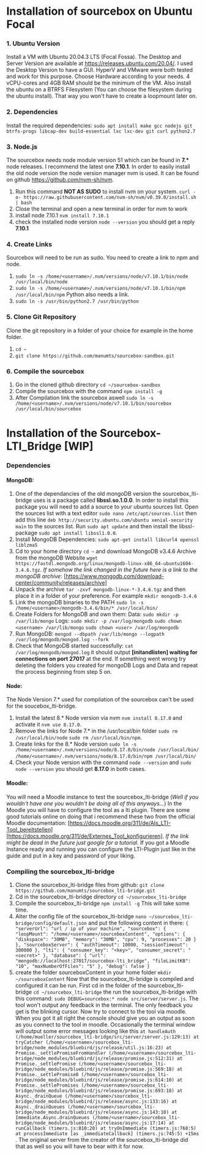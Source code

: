 # Installation of sourcebox on Ubuntu Focal
### 1. Ubuntu Version
Install a VM with Ubuntu 20.04.3 LTS (Focal Fossa). The Desktop and Server Version are available at https://releases.ubuntu.com/20.04/. I used the Desktop Version to have a GUI.
HyperV and VMware were both tested and work for this purpose. Choose Hardware according to your needs. 4 vCPU-cores and 4GB RAM should be the minimum of the VM. Also install the ubuntu on a BTRFS Filesystem (You can choose the filesystem during the ubuntu install). That way you won't have to create a loopmount later on.
### 2. Dependencies
Install the required dependencies:
`sudo apt install make gcc nodejs git btrfs-progs libcap-dev build-essential lxc lxc-dev git curl python2.7`
### 3. Node.js
The sourcebox needs node module version 51 which can be found in __7.*__ node releases. I recommend the latest one __7.10.1__. In order to easily install the old node version the node version manager nvm is used. It can be found on github https://github.com/nvm-sh/nvm. 
1. Run this command __NOT AS SUDO__ to install nvm on your system. `curl -o- https://raw.githubusercontent.com/nvm-sh/nvm/v0.39.0/install.sh | bash`
2. Close the terminal and open a new terminal in order for nvm to work
3. install node 7.10.1 `nvm install 7.10.1`
4. check the installed node version `node --version` you should get a reply __7.10.1__
### 4. Create Links
Sourcebox will need to be run as sudo. You need to create a link to npm and node.
1. `sudo ln -s /home/<username>/.nvm/versions/node/v7.10.1/bin/node /usr/local/bin/node`
2. `sudo ln -s /home/<username>/.nvm/versions/node/v7.10.1/bin/npm /usr/local/bin/npm`
Python also needs a link.
1. `sudo ln -s /usr/bin/python2.7 /usr/bin/python`
### 5. Clone Git Repository
Clone the git repository in a folder of your choice for example in the home folder.
1. `cd ~`
2. `git clone https://github.com/manumts/sourcebox-sandbox.git`
### 6. Compile the sourcebox
1. Go in the cloned github directory `cd ~/sourcebox-sandbox`
2. Compile the sourcebox with the command `npm install -g`
3. After Compilation link the sourcebox aswell `sudo ln -s /home/<username>/.nvm/versions/node/v7.10.1/bin/sourcebox /usr/local/bin/sourcebox`
# Installation of the Sourcebox-LTI_Bridge \[WIP\]
### Dependencies
#### MongoDB: 
1. One of the dependancies of the old mongoDB version the sourcebox_lti-bridge uses is a package called __libssl.so.1.0.0__. In order to install this package you will need to add a source to your ubuntu sources list. Open the sources list with a text editor `sudo nano /etc/apt/sources.list` then add this line `deb http://security.ubuntu.com/ubuntu xenial-security main` to the sources list. Run `sudo apt update` and then install the libssl-package `sudo apt install libssl1.0.0`.
2. Install MongoDB Dependencies: `sudo apt-get install libcurl4 openssl liblzma5`
3. Cd to your home directory `cd ~` and download MongoDB v3.4.6 Archive from the mongoDB Website `wget https://fastdl.mongodb.org/linux/mongodb-linux-x86_64-ubuntu1604-3.4.6.tgz`. *If somehow the link changed in the future here is a link to the mongoDB archive:* [https://www.mongodb.com/download-center/community/releases/archive]
4. Unpack the archive `tar -zxvf mongodb-linux-*-3.4.6.tgz` and then place it in a folder of your preference. For example `mkdir mongodb-3.4.6`
5. Link the mongoDB binaries to the PATH `sudo ln -s  /home/<username>/mongodb-3.4.6/bin/* /usr/local/bin/`
6. Create Folders for MongoDB and own them: Data: `sudo mkdir -p /var/lib/mongo` Logs: `sudo mkdir -p /var/log/mongodb` `sudo chown <username> /var/lib/mongo` `sudo chown <user> /var/log/mongodb`
7. Run MongoDB: `mongod --dbpath /var/lib/mongo --logpath /var/log/mongodb/mongod.log --fork`
8. Check that MongoDB started successfully: `cat /var/log/mongodb/mongod.log` it should output __\[initandlisten\] waiting for connections on port 27017__ at the end. If something went wrong try deleting the folders you created for mongoDB Logs and Data and repeat the process beginning from step 5 on.
#### Node:
The Node Version 7.* used for compilation of the sourcebox can't be used for the soucebox_lti-bridge.
1. Install the latest 8.* Node version via nvm `nvm install 8.17.0` and activate it `nvm use 8.17.0`.
2. Remove the links for Node 7.* in the /usr/local/bin folder `sudo rm /usr/local/bin/node` `sudo rm /usr/local/bin/npm`.
3. Create links for the 8.* Node version `sudo ln -s /home/<username>/.nvm/versions/node/8.17.0/bin/node /usr/local/bin/` `/home/<username>/.nvm/versions/node/8.17.0/bin/npm /usr/local/bin/`
4. Check your Node version with the command `node --version` and `sudo node --version` you should get __8.17.0__ in both cases.
#### Moodle:
You will need a Moodle instance to test the sourcebox_lti-bridge (*Well if you wouldn't have one you wouldn't be doing all of this anyways...*) In the Moodle you will have to configure the tool as a lti plugin. There are some good tutorials online on doing that i recommend these two from the official Moodle documentation: [https://docs.moodle.org/311/de/Als_LTI-Tool_bereitstellen] [https://docs.moodle.org/311/de/Externes_Tool_konfigurieren]. *If the link might be dead in the future just google for a tutorial.* If you got a Moodle Instance ready and running you can configure the LTI-Plugin just like in the guide and put in a key and password of your liking.
### Compiling the sourcebox_lti-bridge
1. Clone the sourcebox_lti-bridge files from github: `git clone https://github.com/manumts/sourcebox_lti-bridge.git`
2. Cd in the sourcebox_lti-bridge directory `cd ~/sourcebox_lti-bridge`
3. Compile the sourcebox_lti-bridge `npm install -g` This will take some time.
4. Alter the config file of the sourcebox_lti-bridge `nano ~/sourcebox_lti-bridge/config/default.json` and put the following content in there: 
   `{
    "serverUrl": "url / ip of your machine",
    "sourcebox": {
        "loopMount": "/home/<username>/sourceboxContent",
        "options": {
            "diskspace": "30MB",
            "memory": "30MB",
            "cpu": 9,
            "processes": 20
        }
    },
    "sourceboxServer": {
        "authTimeout": 10000,
        "sessionTimeout": 300000
    },
    "lti": {
        "consumer_key": "<key>",
        "consumer_secret": "<secret>"
    },
    "database": {
        "url": "mongodb://localhost:27017/sourcebox-lti_bridge",
        "fileLimitKB": "10",
        "maxNumberOfFiles": "5"
    },
    "debug": false
}`
4. create the folder sourceboxContent in your home folder `mkdir ~/sourceboxContent`
Now that the sourcebox_lti-bridge is compiled and configured it can be run. First cd in the folder of the sourcebox_lti-bridge `cd ~/sourcebox_lti-bridge` the run the sourcebox_lti-bridge with this command: `sudo DEBUG=sourcebox:* node src/server/server.js`. The tool won't output any feedback in the terminal. The only feedback you get is the blinking cursor. Now try to connect to the tool via moodle. When you got it all right the console should give you an output as soon as you connect to the tool in moodle. Occasionally the terminal window will output some error messages looking like this `at handleAuth (/home/mueller/sourcebox_lti-bridge/src/server/server.js:129:13)
    at tryCatcher (/home/<username>/sourcebox_lti-bridge/node_modules/bluebird/js/release/util.js:16:23)
    at Promise._settlePromiseFromHandler (/home/<username>/sourcebox_lti-bridge/node_modules/bluebird/js/release/promise.js:512:31)
    at Promise._settlePromise (/home/<username>/sourcebox_lti-bridge/node_modules/bluebird/js/release/promise.js:569:18)
    at Promise._settlePromise0 (/home/<username>/sourcebox_lti-bridge/node_modules/bluebird/js/release/promise.js:614:10)
    at Promise._settlePromises (/home/<username>/sourcebox_lti-bridge/node_modules/bluebird/js/release/promise.js:693:18)
    at Async._drainQueue (/home/<username>/sourcebox_lti-bridge/node_modules/bluebird/js/release/async.js:133:16)
    at Async._drainQueues (/home/<username>/sourcebox_lti-bridge/node_modules/bluebird/js/release/async.js:143:10)
    at Immediate.Async.drainQueues (/home/<username>/sourcebox_lti-bridge/node_modules/bluebird/js/release/async.js:17:14)
    at runCallback (timers.js:810:20)
    at tryOnImmediate (timers.js:768:5)
    at processImmediate [as _immediateCallback] (timers.js:745:5) +15ms
`. The original server from the creator of the sourcebox_lti-bridge did that as well so you will have to bear with it for now.
